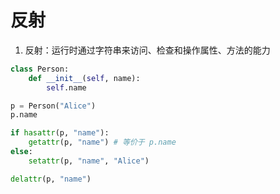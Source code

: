 # 反射

1. 反射：运行时通过字符串来访问、检查和操作属性、方法的能力

```python
class Person:
    def __init__(self, name):
        self.name

p = Person("Alice")
p.name

if hasattr(p, "name"):
    getattr(p, "name") # 等价于 p.name
else:
    setattr(p, "name", "Alice")

delattr(p, "name")
```
